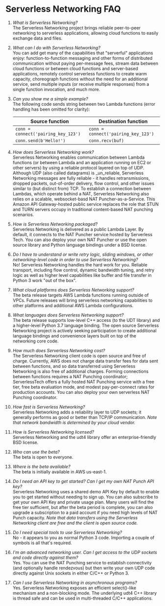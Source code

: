 # Serverless Networking FAQ

1. _What is Serverless Networking?_  
The Serverless Networking project brings reliable peer-to-peer networking to serverless applications, allowing cloud functions to easily exchange data and files.

1. _What can I do with Serverless Networking?_  
You can add get many of the capabilities that "serverful" applications enjoy: function-to-function messaging and other forms of distributed communication without paying per-message fees, stream data between cloud functions or between cloud functions and server-based applications, remotely control serverless functions to create warm capacity, choreograph functions without the need for an additional service, send multiple inputs (or receive multiple responses) from a single function invocation, and much more.

1. _Can you show me a simple example?_  
The following code sends string between two Lambda functions (error handling has been omitted for clarity):

    |           Source function         |        Destination function       |
    |-----------------------------------|-----------------------------------|
    |`conn = connect('pairing_key_123')`|`conn = connect('pairing_key_123')`|
    |`conn.send(b'Hello!')`             |`conn.recv(buf)`                   |

1. _How does Serverless Networking work?_  
Serverless Networking enables communication between Lambda functions (or between Lambda and an application running on EC2 or other servers) by using a reliable protocol layered on top of UDP. Although UDP (also called datagrams) is _un_reliable, Serverless Networking messages are fully reliable - it handles retransmissions, dropped packets, out-of-order delivery, flow control, and other issues similar to (but distinct from) TCP. To establish a connection between Lambdas, which operate behind a NAT, Serverless Networking also relies on a scalable, websocket-basd NAT Puncher-as-a-Service. This Amazon API Gateway-hosted public service replaces the role that STUN and TURN servers occupy in traditional content-based NAT punching scenarios.

1. _How is Serverless Networking packaged?_  
Serverless Networking is delivered as a public Lambda Layer. By default, it connects to the NAT Puncher service hosted by Serverless Tech. You can also deploy your own NAT Puncher or use the open source library and Python language bindings under a BSD license.

1. _Do I have to understand or write retry logic, sliding windows, or other networking-level code in order to use Serverless Networking?_   
No! Serverless Networking handles the hard work for you. Reliable transport, including flow control, dynamic bandwidth tuning, and retry logic as well as higher level capabilities like buffer and file transfer in Python 3 work "out of the box".

1. _What cloud platforms does Serverless Networking support?_  
The beta release targets AWS Lambda functions running outside of VPCs. Future releases will bring serverless networking capabilities to other platforms and additional AWS Lambda configurations.

1. _What languages does Serverless Networking support?_  
The beta release supports low-level C++ access (to the UDT library) and a higher-level Python 3.7 language binding. The open source Serverless Networking project is actively seeking participation to create additional language bindings and convenience layers built on top of the networking core code.

1. _How much does Serverless Networking cost?_  
The Serverless Networking client code is open source and free of charge. Currently, AWS does not charge data transfer fees for data sent between functions, and so data transferred using Serverless Networking is also free of additional charges. Forming connections between functions requires a NAT Punching coordinator; ServerlessTech offers a fully hosted NAT Punching service with a free tier, free beta evaluation mode, and modest pay-per-connect rates for production accounts. You can also deploy your own serverless NAT Punching coordinator.

1. _How fast is Serverless Networking?_  
Serverless Networking adds a reliability layer to UDP sockets; it generally performs as good or better than TCP/IP communication. _Note that network bandwidth is determined by your cloud vendor._

1. _How is Serverless Networking licensed?_  
Serverless Networking and the udt4 library offer an enterprise-friendly BSD license.

1. _Who can use the beta?_  
The beta is open to everyone.

1. _Where is the beta available?_  
The beta is initially available in AWS us-east-1.

1. _Do I need an API key to get started? Can I get my own NAT Punch API key?_  
Serverless Networking uses a shared demo API Key by default to enable you to get started without needing to sign up. You can also subscribe to get your own API Key and private usage plan. Many users will find the free tier sufficient, but after the  beta period is complete, you can also upgrade a subscription to a paid account if you need high levels of NAT Punch capacity. _Note that data transfers using the Serverless Networking client are free and the client is open source code._

1. _Do I need special tools to use Serverless Networking?_  
No - it appears to you as normal Python 3 code. Importing a couple of symbols is all that's required.

1. _I'm an advanced networking user. Can I get access to the UDP sockets and code directly against them?_  
Yes. You can use the NAT Punching service to establish connectivity (and optionally handle rendezvous) but then write your own UDP code directly against Unix sockets in either C/C++ or Python 3.

1. _Can I use Serverless Networking in asynchronous programs?_  
Yes. Serverless Networking exposes an efficient select()-like mechanism and a non-blocking mode. The underlying udt4 C++ library is thread safe and can be used in multi-threaded C/C++ applications.
